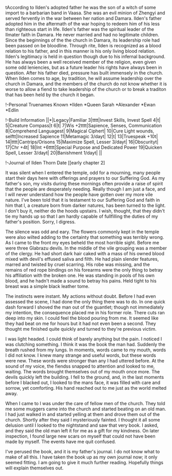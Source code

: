 tAccording to Ilden's adopted father he was the son of a witch of some import to a barbarian band in Vaasa.  She was an evil minion of Zhengyi and served fervently in the war between her nation and Damara.  Ilden's father adopted him in the aftermath of the war hoping to redeem him of his less than righteous start in life.  Ilden's father was the spiritual leader of the Ilmater faith in Damara.  He never married and had no legitimate children.  Since the beginnings of the the church in Damara, its leadership role had been passed on be bloodline.  Through rite, Ilden is recognized as a blood relation to his father, and in this manner is his only living blood relation.  Ilden's legitimacy is held in question though due to his infernal background.  He has always been a well received member of the religion, even given some odd leniencies, but as a future leader his rights have always been in question.  After his father died,  pressure has built immensely in the church.  When Ilden comes to age, by tradition, he will assume leadership over the church in Damara, and the members of the church do not know whether it is worse to allow a fiend to take leadership of the church or to break a traditon that has been held by the church it began.

!-Personal Truenames Known
*Ilden
*Queen Sarah
*Alexander
*Ewan
*Edlin

!-Build Information
||*|Legacy|Familiar
3|tttt|Invest Skills, Invest Spell
4|t|
5|Creature Compass|t
6|t|
7|Wis +2tttt|Sapience, Senses, Communication
8|Comprehend Languagest|
9|Magical Ciphert|
10|Cure Light wounds, selftt|Increased Sapience
11|Metamagic 3/dayt|
12|t|
13|Truespeak +10t|
14|tttt|Cantrips/Orisons
15|Maximize Spell, Lesser 3/dayt|
16|Obscurityt|
17|Chr +4t|
18|Int +6tttt|Special Purpose and Dedicated Power
19|Quicken Spell, Lesser 3/dayt|
20|Banishment 1/dayt| ||

!-Journal of Ilden Thorn Date [[early chapter 2]

It was silent when I entered the temple, odd for a mourning, many people start their days here with offerings and prayers to our Suffering God.  As my father's son, my visits during these mornings often provide a raise of spirit that the people are desperately needing.  Really though I am just a face, and I will never understand how the people have gotten over my more vile nature.  I've been told that it is testament to our Suffering God and faith in him that I, a creature born from darker natures, has been turned to the light.  I don't buy it, neither do the hoods upstairs.  I wish, thought, that they didn't tie my hands up so that I am hardly capable of fullfilling the duties of my father's position.  Sorry, I digress.

The silence was odd and eary.  The flowers commonly kept in the temple were also wilted adding to the certainty that something was terribly wrong.  As I came to the front my eyes beheld the most horrible sight.  Before me were three Glabrazu devils.  In the middle of the vile grouping was a member of the clergy.  He had short dark hair caked with a mass of his owned blood mixed with devil's effused saliva and filth.  He had plain slender features, marred and twisted by cruel scarring.  His robe was missing, and the remains of red rope bindings on his forearms were the only thing to betray his affiliation with the broken one.  He was standing in pools of his own blood, and he hadn't made a sound to betray his pains.  Held tight to his breast was a simple black leather tome.

The instincts were instant.  My actions without doubt.  Before I had even assessed the scene, I had done the only thing there was to do.  In one quick dash forward I shoved the man out of the guantlet; though not immediately my intention, the consequence placed me in his former role.  There cuts ran deep into my skin.  I could feel the blood pouring from me.  It seemed like they had beat on me for hours but it had not even been a second.  They thought me finished quite quickly and turned to they're previous victim.

I was light headed.  I could think of barely anything but the pain.  I noticed I was clutching something. I think it was the book the man had.  Suddenly the breath rushed from my lungs.  In moments, words came to my mouth, words I did not know.  I knew many strange and useful words, but these words were new.  These words were stronger than any I had uttered before.  At the sound of my voice, the fiendss snapped to attention and looked to me, waiting.  The words brought themselves out of my mouth once more.  The devils quickly left the building.  I fell to the ground, and, in the last moments before I blacked out, I looked to the mans face, it was filled with care and sorrow, yet comforting.  His hand reached out to me just as the world melted away.

When I came to I was under the care of fellow men of the church.  They told me some muggers came into the church and started beating on an old man.  I had just walked in and started yelling at them and drove them out of the church.  Shortly after they said I mysteriously fainted.  I thought it all some delusion until I looked to the nightstand and saw that very book.  I asked, and they said the old man left it for me as a gift for my kindness.  On later inspection, I found large new scars on myself that could not have been made by myself.  The events have me quit confused.

I've perused the book, and it is my father's journal.  I do not know what to make of all this.  I have taken the book up as my own journal now; it only seemed fitting.  I am going to give it much further reading.  Hopefully things will explain themselves out.
